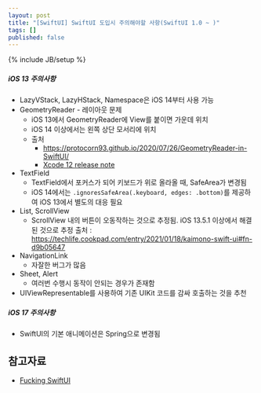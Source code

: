 ```yaml
---
layout: post
title: "[SwiftUI] SwiftUI 도입시 주의해야할 사항(SwiftUI 1.0 ~ )"
tags: []
published: false
---
```

{% include JB/setup %}

##### iOS 13 주의사항

* LazyVStack, LazyHStack, Namespace은 iOS 14부터 사용 가능
* GeometryReader - 레이아웃 문제
  * iOS 13에서 GeometryReader에 View를 붙이면 가운데 위치
  * iOS 14 이상에서는 왼쪽 상단 모서리에 위치
  * 출처
    * https://protocorn93.github.io/2020/07/26/GeometryReader-in-SwiftUI/
    * [Xcode 12 release note](https://developer.apple.com/documentation/xcode-release-notes/xcode-12-release-notes)
* TextField
  * TextField에서 포커스가 되어 키보드가 위로 올라올 때, SafeArea가 변경됨
  * iOS 14에서는 `.ignoresSafeArea(.keyboard, edges: .bottom)`를 제공하여 iOS 13에서 별도의 대응 필요
* List, ScrollView
  * ScrollView 내의 버튼이 오동작하는 것으로 추정됨. iOS 13.5.1 이상에서 해결된 것으로 추정
    출처 : https://techlife.cookpad.com/entry/2021/01/18/kaimono-swift-ui#fn-d9b05647
* NavigationLink
  * 자잘한 버그가 많음
* Sheet, Alert
  * 여러번 수행시 동작이 안되는 경우가 존재함
* UIViewRepresentable를 사용하여 기존 UIKit 코드를 감싸 호출하는 것을 추천

##### iOS 17 주의사항

* SwiftUI의 기본 애니메이션은 Spring으로 변경됨

## 참고자료
* [Fucking SwiftUI](https://fuckingswiftui.com/)
